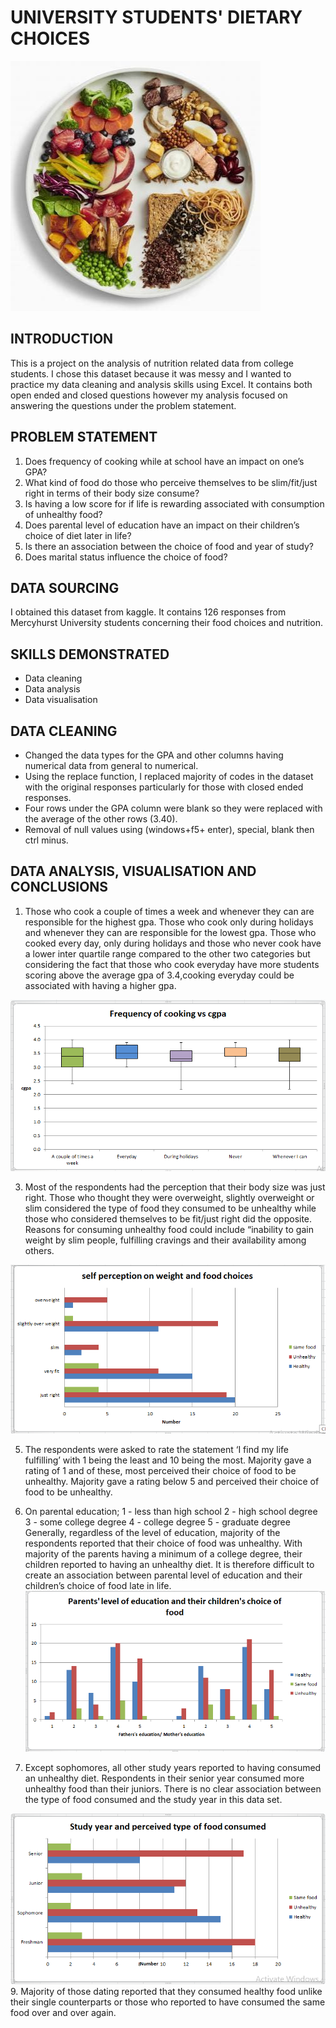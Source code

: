 # UNIVERSITY STUDENTS' DIETARY CHOICES
![](https://github.com/kayenymelody/STUDENT-S-DIETARY-CHOICES-WITH-EXCEL/blob/main/14%20Essential%20Stress%20Management%20Strategies%20for%20Students.jpeg)
## INTRODUCTION
This is a project on the analysis of nutrition related data from college students. I chose this dataset because it was messy and I wanted to practice my data cleaning and analysis skills using Excel. It contains both open ended and closed questions however my analysis focused on answering the questions under the problem statement.


## PROBLEM STATEMENT
1. Does frequency of cooking while at school have an impact on one’s GPA?
2. What kind of food do those who perceive themselves to be slim/fit/just right in terms of their body size consume?
3. Is having a low score for if life is rewarding associated with consumption of unhealthy food?
4. Does parental level of education have an impact on their children’s choice of diet later in life?
5. Is there an association between the choice of food and year of study?
6. Does marital status influence the choice of food?
  

## DATA SOURCING
I obtained this dataset from kaggle. It contains 126 responses from Mercyhurst University students concerning their food choices and nutrition.


## SKILLS DEMONSTRATED
* Data cleaning
* Data analysis
* Data visualisation


## DATA CLEANING 
* Changed the data types for the GPA and other columns having numerical data from general to numerical.
* Using the replace function, I replaced majority of codes in the dataset with the original responses particularly for those with closed ended responses.
* Four rows under the GPA column were blank so they were replaced with the average of the other rows (3.40).
* Removal of null values using (windows+f5+ enter), special, blank then ctrl minus.

 
## DATA ANALYSIS, VISUALISATION AND CONCLUSIONS
1. Those who cook a couple of times a week and whenever they can are responsible for the highest gpa. Those who cook only during holidays and whenever they can are responsible for the lowest gpa. Those who cooked every day, only during holidays and those who never cook have a lower inter quartile range  compared to the other two categories but considering the fact that those who cook everyday have more students scoring above the average gpa of 3.4,cooking everyday could be associated with having a higher gpa.

![](https://github.com/kayenymelody/STUDENT-S-DIETARY-CHOICES-WITH-EXCEL/blob/main/cooking.png)

3.	Most of the respondents had the perception that their body size was just right. Those who thought they were overweight, slightly overweight or slim considered the type of food they consumed to be unhealthy while those who considered themselves to be fit/just right did the opposite. Reasons for consuming unhealthy food could include “inability to gain weight by slim people, fulfilling cravings and their availability among others.

![](https://github.com/kayenymelody/STUDENT-S-DIETARY-CHOICES-WITH-EXCEL/blob/main/weight.png)

5.	The respondents were asked to rate the statement ‘I find my life fulfilling’ with 1 being the least and 10 being the most. Majority gave a rating of 1 and of these, most perceived their choice of food to be unhealthy. Majority gave a rating below 5 and perceived their choice of food to be unhealthy.

6.	On parental education;
          1 - less than high school 
          2 - high school degree 
          3 - some college degree 
          4 - college degree 
          5 - graduate degree 
Generally, regardless of the level of education, majority of the respondents reported that their choice of food was unhealthy. With majority of the parents having a minimum of a college degree, their children reported to having an unhealthy diet. It is therefore difficult to create an association between parental level of education and their children’s choice of food late in life.
![](https://github.com/kayenymelody/STUDENT-S-DIETARY-CHOICES-WITH-EXCEL/blob/main/p_education.png)


7. Except sophomores, all other study years reported to having consumed an unhealthy diet. Respondents in their senior year consumed more unhealthy food than their juniors. There is no clear association between the type of food consumed and the study year in this data set.

![](https://github.com/kayenymelody/STUDENT-S-DIETARY-CHOICES-WITH-EXCEL/blob/main/study%20year.png)
9. Majority of those dating reported that they consumed healthy food unlike their single counterparts or those who reported to have consumed the same food over and over again. 


